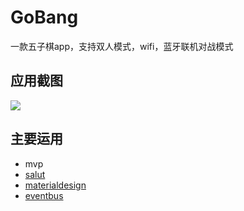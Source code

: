 GoBang
====
一款五子棋app，支持双人模式，wifi，蓝牙联机对战模式

## 应用截图<br>
![](https://github.com/uin3566/GoBang/raw/master/screenshot/screenshot.png)

## 主要运用
* mvp
* [salut](https://github.com/markrjr/Salut)
* [materialdesign](https://github.com/navasmdc/MaterialDesignLibrary)
* [eventbus](https://github.com/square/otto)
